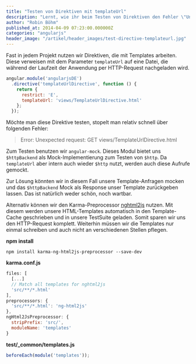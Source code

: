 ```yaml
---
title: "Testen von Direktiven mit templateUrl"
description: "Lernt, wie ihr beim Testen von Direktiven den Fehler \"Unexpected request\" vermeidet und Templates in AngularJS testet."
author: "Robin Böhm"
published_at: 2014-04-09 07:23:00.000000Z
categories: "angularjs"
header_image: "/artikel/header_images/test-directive-templateurl.jpg"
---
```


Fast in jedem Projekt nutzen wir Direktiven, die mit Templates arbeiten. Diese verweisen mit dem Parameter `templateUrl` auf eine Datei, die während der Laufzeit der Anwendung per HTTP-Request nachgeladen wird.

```javascript
angular.module('angularjsDE')
  .directive('templateUrlDirective', function () {
    return {
      restrict: 'E',
      templateUrl: 'views/TemplateUrlDirective.html'
    };
  });
```


Möchte man diese Direktive testen, stopelt man relativ schnell über folgenden Fehler:

> Error: Unexpected request: GET views/TemplateUrlDirective.html

Zum Testen benutzen wir `angular-mock`. Dieses Modul bietet uns `$httpBackend` als Mock-Implementierung zum Testen von `$http`. Da `templateUrl` aber intern auch wieder `$http` nutzt, werden auch diese Aufrufe gemockt.

Zur Lösung könnten wir in diesem Fall unsere Template-Anfragen mocken und das `$httpBackend` Mock als Response unser Template zurückgeben lassen. Das ist natürlich weder schön, noch wartbar.

Alternativ können wir den Karma-Preprocessor [nghtml2js](https://github.com/karma-runner/karma-ng-html2js-preprocessor) nutzen. Mit diesem werden unsere HTML-Templates automatisch in den Template-Cache geschrieben und in unsere TestSuite geladen. Somit sparen wir uns den HTTP-Request komplett. Weiterhin müssen wir die Templates nur einmal schreiben und auch nicht an verschiedenen Stellen pflegen.

**npm install**

```shell
npm install karma-ng-html2js-preprocessor --save-dev
```

**karma.conf.js**

```javascript
files: [
  [...]
  // Match all templates for nghtml2js
  'src/**/*.html'
],
preprocessors: {
  'src/**/*.html': 'ng-html2js'
},
ngHtml2JsPreprocessor: {
  stripPrefix: 'src/',
  moduleName: 'templates'
}
```

**test/_common/templates.js**

```javascript
beforeEach(module('templates'));
```

